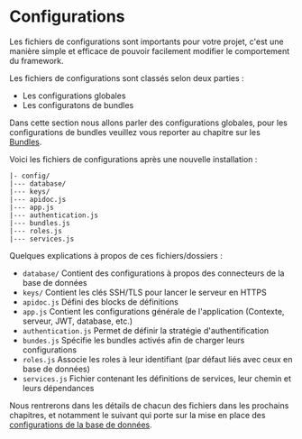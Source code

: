 # Configurations

Les fichiers de configurations sont importants pour votre projet, c'est une manière simple et efficace de pouvoir facilement modifier le comportement du framework.

Les fichiers de configurations sont classés selon deux parties :
* Les configurations globales
* Les configuratons de bundles

Dans cette section nous allons parler des configurations globales, pour les configurations de bundles veuillez vous reporter au chapitre sur les [Bundles](bundles.md).

Voici les fichiers de configurations après une nouvelle installation :

```
|- config/
|--- database/
|--- keys/
|--- apidoc.js
|--- app.js
|--- authentication.js
|--- bundles.js
|--- roles.js
|--- services.js
```

Quelques explications à propos de ces fichiers/dossiers :

* `database/` Contient des configurations à propos des connecteurs de la base de données
* `keys/` Contient les clés SSH/TLS pour lancer le serveur en HTTPS
* `apidoc.js` Défini des blocks de définitions
*  `app.js` Contient les configurations générale de l'application (Contexte, serveur, JWT, database, etc.)
* `authentication.js` Permet de définir la stratégie d'authentification
* `bundes.js` Spécifie les bundles activés afin de charger leurs configurations
* `roles.js` Associe les roles à leur identifiant (par défaut liés avec ceux en base de données)
* `services.js` Fichier contenant les définitions de services, leur chemin et leurs dépendances

Nous rentrerons dans les détails de chacun des fichiers dans les prochains chapitres, et notamment le suivant qui porte sur la mise en place des [configurations de la base de données](database.md).